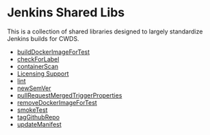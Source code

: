 # Jenkins Shared Libs

This is a collection of shared libraries designed to largely standardize
Jenkins builds for CWDS.

* [buildDockerImageForTest](docs/buildDockerImageForTest.md)
* [checkForLabel](docs/checkForLabel.md)
* [containerScan](docs/containerScan.md)
* [Licensing Support](docs/licensingSupport.md)
* [lint](docs/lint.md)
* [newSemVer](docs/newSemVer.md)
* [pullRequestMergedTriggerProperties](docs/pullRequestMergedTriggerProperties.md)
* [removeDockerImageForTest](docs/removeDockerImageForTest.md)
* [smokeTest](docs/smokeTest.md)
* [tagGithubRepo](docs/tagGithubRepo.md)
* [updateManifest](docs/updateManifest.md)
